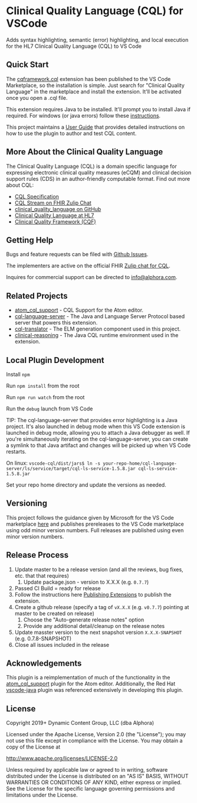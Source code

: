 # Clinical Quality Language (CQL) for VSCode

Adds syntax highlighting, semantic (error) highlighting, and local execution for the HL7 Clinical Quality Language (CQL) to VS Code

## Quick Start

The [cqframework.cql](https://marketplace.visualstudio.com/items?itemName=cqframework.cql) extension has been published to the VS Code Marketplace, so the installation is simple. Just search for "Clinical Quality Language" in the marketplace and install the extension. It'll be activated once you open a .cql file.

This extension requires Java to be installed. It'll prompt you to install Java if required. For windows (or java errors) follow these [instructions](Windows_Install_Setup.md).

This project maintains a [User Guide](https://github.com/cqframework/vscode-cql/wiki/User-Guide) that provides detailed instructions on how to use the plugin to author and test CQL content.

## More About the Clinical Quality Language

The Clinical Quality Language (CQL) is a domain specific language for expressing
electronic clinical quality measures (eCQM) and clinical decision support rules
(CDS) in an author-friendly computable format. Find out more about CQL:

- [CQL Specification](http://cql.hl7.org)
- [CQL Stream on FHIR Zulip Chat](https://chat.fhir.org/#narrow/stream/179220-cql)
- [clinical_quality_language on GitHub](https://github.com/cqframework/clinical_quality_language)
- [Clinical Quality Language at HL7](https://confluence.hl7.org/display/CDS/Clinical+Quality+Language)
- [Clinical Quality Framework (CQF)](https://confluence.hl7.org/display/CQIWC/Clinical+Quality+Framework)

## Getting Help

Bugs and feature requests can be filed with [Github Issues](https://github.com/cqframework/vscode-cql/issues).

The implementers are active on the official FHIR [Zulip chat for CQL](https://chat.fhir.org/#narrow/stream/179220-cql).

Inquires for commercial support can be directed to [info@alphora.com](info@alphora.com).

## Related Projects

- [atom_cql_support](https://github.com/cqframework/atom_cql_support) - CQL Support for the Atom editor.
- [cql-language-server](https://github.com/cqframework/cql-language-server) - The Java and Language Server Protocol based server that powers this extension.
- [cql-translator](https://github.com/cqframework/clinical_quality_language/tree/master/Src/java/cql-to-elm) - The ELM generation component used in this project.
- [clinical-reasoning](https://github.com/cqframework/clinical-reasoning) - The Java CQL runtime environment used in the extension.

## Local Plugin Development

Install `npm`

Run `npm install` from the root

Run `npm run watch` from the root

Run the `debug` launch from VS Code

TIP: The cql-language-server that provides error highlighting is a Java project. It's also launched in debug mode when this VS Code extension is launched in debug mode, allowing you to attach a Java debugger as well. If you're simultaneously iterating on the cql-language-server, you can create a symlink to that Java artifact and changes will be picked up when VS Code restarts.

On linux:
`vscode-cql/dist/jars$ ln -s your-repo-home/cql-language-server/ls/service/target/cql-ls-service-1.5.8.jar cql-ls-service-1.5.8.jar`

Set your repo home directory and update the versions as needed.

## Versioning

This project follows the guidance given by Microsoft for the VS Code marketplace [here](https://code.visualstudio.com/updates/v1_63#_publishing-prerelease-extensions) and publishes prereleases to the VS Code marketplace using odd minor version numbers. Full releases are published using even minor version numbers.

## Release Process

1. Update master to be a release version (and all the reviews, bug fixes, etc. that that requires)
    1. Update package.json - version to X.X.X (e.g. `0.7.7`)
2. Passed CI Build = ready for release
3. Follow the instructions here [Publishing Extensions](https://code.visualstudio.com/api/working-with-extensions/publishing-extension) to publish the extension.
4. Create a github release (specify a tag of `vX.X.X` (e.g. `v0.7.7`) pointing at master to be created on release)
    1. Choose the "Auto-generate release notes" option
    2. Provide any additional detail/cleanup on the release notes
5. Update masster version to the next snapshot version `X.X.X-SNAPSHOT` (e.g. 0.7.8-SNAPSHOT)
6. Close all issues included in the release

## Acknowledgements

This plugin is a reimplementation of much of the functionality in the [atom_cql_support](https://github.com/cqframework/atom_cql_support) plugin for the Atom editor. Additionally, the Red Hat [vscode-java](https://github.com/redhat-developer/vscode-java) plugin was referenced extensively in developing this plugin.

## License

Copyright 2019+ Dynamic Content Group, LLC (dba Alphora)

Licensed under the Apache License, Version 2.0 (the "License"); you may not use this file except in compliance with the License. You may obtain a copy of the License at

<http://www.apache.org/licenses/LICENSE-2.0>

Unless required by applicable law or agreed to in writing, software distributed under the License is distributed on an "AS IS" BASIS, WITHOUT WARRANTIES OR CONDITIONS OF ANY KIND, either express or implied. See the License for the specific language governing permissions and limitations under the License.
